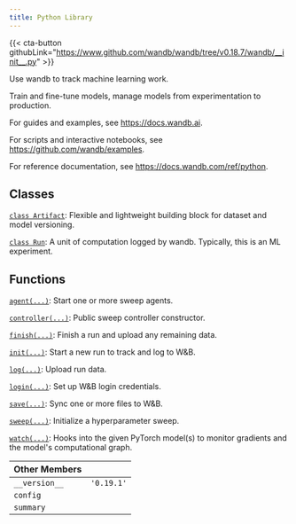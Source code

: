 ```yaml
---
title: Python Library
---
```

<!-- Insert buttons and diff -->


{{< cta-button githubLink="https://www.github.com/wandb/wandb/tree/v0.18.7/wandb/__init__.py" >}}

Use wandb to track machine learning work.

Train and fine-tune models, manage models from experimentation to production.

For guides and examples, see https://docs.wandb.ai.

For scripts and interactive notebooks, see https://github.com/wandb/examples.

For reference documentation, see https://docs.wandb.com/ref/python.

## Classes

[`class Artifact`](./artifact.md): Flexible and lightweight building block for dataset and model versioning.

[`class Run`](./run.md): A unit of computation logged by wandb. Typically, this is an ML experiment.

## Functions

[`agent(...)`](./agent.md): Start one or more sweep agents.

[`controller(...)`](./controller.md): Public sweep controller constructor.

[`finish(...)`](./finish.md): Finish a run and upload any remaining data.

[`init(...)`](./init.md): Start a new run to track and log to W&B.

[`log(...)`](./log.md): Upload run data.

[`login(...)`](./login.md): Set up W&B login credentials.

[`save(...)`](./save.md): Sync one or more files to W&B.

[`sweep(...)`](./sweep.md): Initialize a hyperparameter sweep.

[`watch(...)`](./watch.md): Hooks into the given PyTorch model(s) to monitor gradients and the model's computational graph.

| Other Members |  |
| :--- | :--- |
|  `__version__`<a id="__version__"></a> |  `'0.19.1'` |
|  `config`<a id="config"></a> |   |
|  `summary`<a id="summary"></a> |   |
